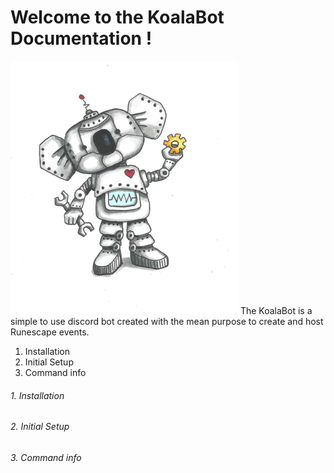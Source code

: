 # Welcome to the KoalaBot Documentation ! 
![KoalaBot](/Docs/Koala%20Robot%205%202021.png)
The KoalaBot is a simple to use discord bot created with the mean purpose to create and host Runescape events. 

1. Installation
2. Initial Setup
3. Command info

###### 1. Installation

###### 2. Initial Setup

###### 3. Command info
